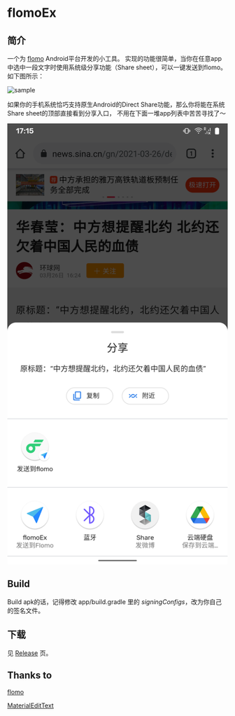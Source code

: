 # flomoEx

## 简介
一个为 [flomo](https://flomoapp.com/) Android平台开发的小工具。
实现的功能很简单，当你在任意app中选中一段文字时使用系统级分享功能（Share sheet），可以一键发送到flomo。
如下图所示：

![sample](./sample_images/sample.gif)

如果你的手机系统恰巧支持原生Android的Direct Share功能，那么你将能在系统Share sheet的顶部直接看到分享入口，
不用在下面一堆app列表中苦苦寻找了～

![sample2](./sample_images/sample2.png)

## Build
Build apk的话，记得修改 app/build.gradle 里的 *signingConfigs*，改为你自己的签名文件。

## 下载
见 [Release](https://github.com/wuzeyou/flomoEx/releases) 页。

## Thanks to
[flomo](https://flomoapp.com/)

[MaterialEditText](https://github.com/rengwuxian/MaterialEditText)